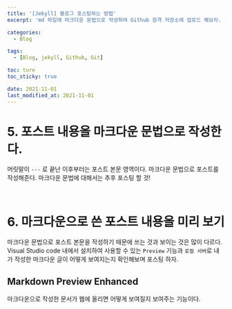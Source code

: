 ```yaml
---
title: '[Jekyll] 블로그 포스팅하는 방법'
excerpt: 'md 파일에 마크다운 문법으로 작성하여 Github 원격 저장소에 업로드 해보자. 에디터는 Visual Studio code 사용! 로컬 서버에서 확인도 해보자.'

categories:
  - Blog

tags:
  - [Blog, jekyll, Github, Git]

toc: ture
toc_sticky: true

date: 2021-11-01
last_modified_at: 2021-11-01
---
```


# 5. 포스트 내용을 마크다운 문법으로 작성한다.

머릿말이 `---` 로 끝난 이후부터는 포스트 본문 영역이다. 마크다운 문법으로 포스트를 작성해준다. 마크다운 문법에 대해서는 추후 포스팅 할 것!

<br>

# 6. 마크다운으로 쓴 포스트 내용을 미리 보기

마크다운 문법으로 포스트 본문을 작성하기 때문에 쓰는 것과 보이는 것은 많이 다르다. Visual Studio code 내에서 설치하여 사용할 수 있는 `Preview` 기능과 `로컬 서버`로 내가 작성한 마크다운 글이 어떻게 보여지는지 확인해보며 포스팅 하자.

## Markdown Preview Enhanced

마크다운으로 작성한 문서가 웹에 올리면 어떻게 보여질지 보여주는 기능이다.
